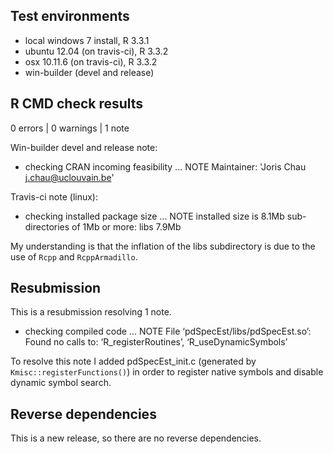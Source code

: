 ## Test environments

* local windows 7 install, R 3.3.1
* ubuntu 12.04 (on travis-ci), R 3.3.2
* osx 10.11.6 (on travis-ci), R 3.3.2
* win-builder (devel and release)

## R CMD check results

0 errors | 0 warnings | 1 note

Win-builder devel and release note:

* checking CRAN incoming feasibility ... NOTE
Maintainer: 'Joris Chau <j.chau@uclouvain.be>'

Travis-ci note (linux):

* checking installed package size ... NOTE
    installed size is  8.1Mb
    sub-directories of 1Mb or more:
      libs   7.9Mb
      
My understanding is that the inflation of the libs subdirectory is due to the use of `Rcpp` and `RcppArmadillo`. 

## Resubmission

This is a resubmission resolving 1 note. 

* checking compiled code ... NOTE
File ‘pdSpecEst/libs/pdSpecEst.so’:
  Found no calls to: ‘R_registerRoutines’, ‘R_useDynamicSymbols’

To resolve this note I added pdSpecEst_init.c (generated by `Kmisc::registerFunctions()`) in order to register native symbols and disable dynamic symbol search.


## Reverse dependencies

This is a new release, so there are no reverse dependencies.


